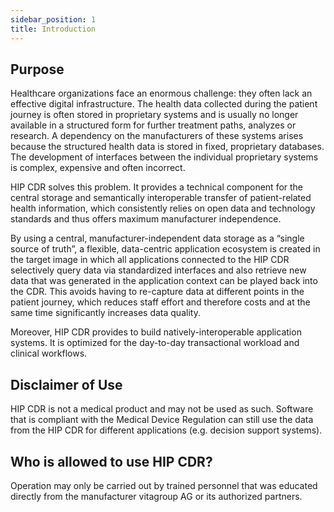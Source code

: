 ```yaml
---
sidebar_position: 1
title: Introduction
---
```


## Purpose

Healthcare organizations face an enormous challenge: they often lack an effective digital infrastructure. The health data collected during the patient journey is often stored in proprietary systems and is usually no longer available in a structured form for further treatment paths, analyzes or research. A dependency on the manufacturers of these systems arises because the structured health data is stored in fixed, proprietary databases. The development of interfaces between the individual proprietary systems is complex, expensive and often incorrect.

HIP CDR solves this problem. It provides a technical component for the central storage and semantically interoperable transfer of patient-related health information, which consistently relies on open data and technology standards and thus offers maximum manufacturer independence.

By using a central, manufacturer-independent data storage as a “single source of truth”, a flexible, data-centric application ecosystem is created in the target image in which all applications connected to the HIP CDR selectively query data via standardized interfaces and also retrieve new data that was generated in the application context can be played back into the CDR. This avoids having to re-capture data at different points in the patient journey, which reduces staff effort and therefore costs and at the same time significantly increases data quality.

Moreover, HIP CDR provides to build natively-interoperable application systems. It is optimized for the day-to-day transactional workload and clinical workflows.

## Disclaimer of Use

HIP CDR is not a medical product and may not be used as such. Software that is compliant with the Medical Device Regulation can still use the data from the HIP CDR for different applications (e.g. decision support systems).

## Who is allowed to use HIP CDR?

Operation may only be carried out by trained personnel that was educated directly from the manufacturer vitagroup AG or its authorized partners.
